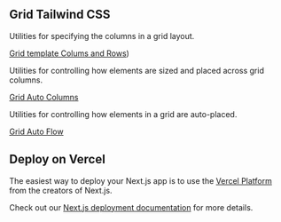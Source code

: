 ## Grid Tailwind CSS

Utilities for specifying the columns in a grid layout.

[Grid template Colums and Rows](https://tailwindcss.com/docs/grid-template-columns))

Utilities for controlling how elements are sized and placed across grid columns.

[Grid Auto Columns](https://tailwindcss.com/docs/grid-column)

Utilities for controlling how elements in a grid are auto-placed.

[Grid Auto Flow](https://tailwindcss.com/docs/grid-auto-flow)

## Deploy on Vercel

The easiest way to deploy your Next.js app is to use the [Vercel Platform](https://vercel.com/new?utm_medium=default-template&filter=next.js&utm_source=create-next-app&utm_campaign=create-next-app-readme) from the creators of Next.js.

Check out our [Next.js deployment documentation](https://nextjs.org/docs/deployment) for more details.
